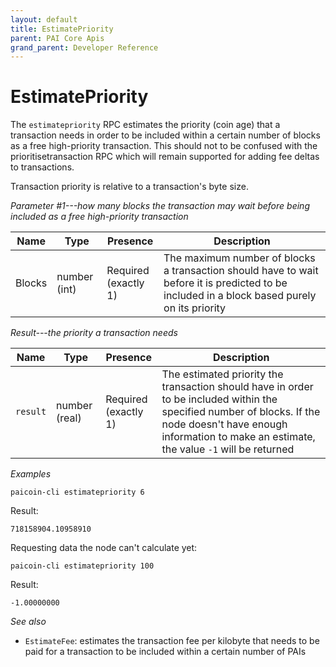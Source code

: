 ```yaml
---
layout: default
title: EstimatePriority
parent: PAI Core Apis
grand_parent: Developer Reference
---
```


EstimatePriority
========================


The `estimatepriority` RPC estimates the priority (coin age) that a transaction needs in order to be included within a certain number of blocks as a free high-priority transaction. This should not to be confused with the prioritisetransaction RPC which will remain supported for adding fee deltas to transactions.

Transaction priority is relative to a transaction's byte size.

*Parameter #1---how many blocks the transaction may wait before being included as a free high-priority transaction*

| Name    | Type   | Presence                | Description
|---------|--------|-------------------------|-------------
|Blocks | number (int) | Required<br>(exactly 1) | The maximum number of blocks a transaction should have to wait before it is predicted to be included in a block based purely on its priority 


*Result---the priority a transaction needs*

| Name    | Type   | Presence                | Description
|---------|--------|-------------------------|-------------
|`result` | number (real) | Required<br>(exactly 1) | The estimated priority the transaction should have in order to be included within the specified number of blocks.  If the node doesn't have enough information to make an estimate, the value `-1` will be returned


*Examples*

```
paicoin-cli estimatepriority 6
```

Result:

```
718158904.10958910
```

Requesting data the node can't calculate yet:

```
paicoin-cli estimatepriority 100
```

Result:

```
-1.00000000
```

*See also*

* `EstimateFee`: estimates the transaction fee per kilobyte that needs to be paid for a transaction to be included within a certain number of PAIs
